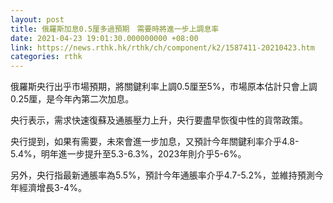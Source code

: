 ```yaml
---
layout: post
title: 俄羅斯加息0.5厘多過預期　需要時將進一步上調息率
date: 2021-04-23 19:01:30.000000000 +08:00
link: https://news.rthk.hk/rthk/ch/component/k2/1587411-20210423.htm
categories: rthk
---
```


俄羅斯央行出乎市場預期，將關鍵利率上調0.5厘至5%，市場原本估計只會上調0.25厘，是今年內第二次加息。

央行表示，需求快速復蘇及通脹壓力上升，央行要盡早恢復中性的貨幣政策。

央行提到，如果有需要，未來會進一步加息，又預計今年關鍵利率介乎4.8-5.4%，明年進一步提升至5.3-6.3%，2023年則介乎5-6%。

另外，央行指最新通脹率為5.5%，預計今年通脹率介乎4.7-5.2%，並維持預測今年經濟增長3-4%。
